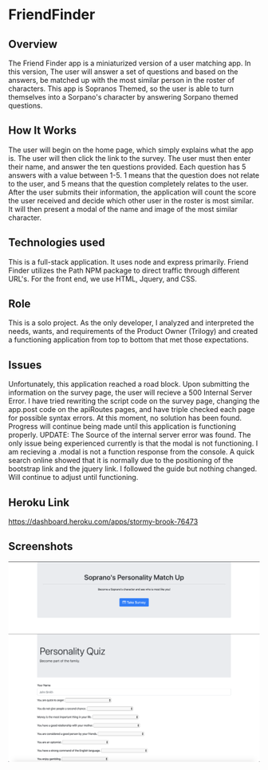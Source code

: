 # FriendFinder
## Overview
The Friend Finder app is a miniaturized version of a user matching app. In this version, The user will answer a set of questions and based on the answers, be matched up with the most similar person in the roster of characters. This app is Sopranos Themed, so the user is able to turn themselves into a Sorpano's character by answering Sorpano themed questions.
## How It Works
The user will begin on the home page, which simply explains what the app is. The user will then click the link to the survey. The user must then enter their name, and answer the ten questions provided. Each question has 5 answers with a value between 1-5. 1 means that the question does not relate to the user, and 5 means that the question completely relates to the user. After the user submits their information, the application will count the score the user received and decide which other user in the roster is most similar. It will then present a modal of the name and image of the most similar character.
## Technologies used
This is a full-stack application. It uses node and express primarily. Friend Finder utilizes the Path NPM package to direct traffic through different URL's. For the front end, we use HTML, Jquery, and CSS.
## Role
This is a solo project. As the only developer, I analyzed and interpreted the needs, wants, and requirements of the Product Owner (Trilogy) and created a functioning application from top to bottom that met those expectations.
## Issues
Unfortunately, this application reached a road block. Upon submitting the information on the survey page, the user will recieve a 500 Internal Server Error. I have tried rewriting the script code on the survey page, changing the app.post code on the apiRoutes pages, and have triple checked each page for possible syntax errors. At this moment, no solution has been found. Progress will continue being made until this application is functioning properly.
UPDATE: The Source of the internal server error was found. The only issue being experienced currently is that the modal is not functioning. I am recieving a .modal is not a function response from the console. A quick search online showed that it is normally due to the positioning of the bootstrap link and the jquery link. I followed the guide but nothing changed. Will continue to adjust until functioning.
## Heroku Link
https://dashboard.heroku.com/apps/stormy-brook-76473
## Screenshots
![](readmeimages/1.png)
![](readmeimages/2.png)
